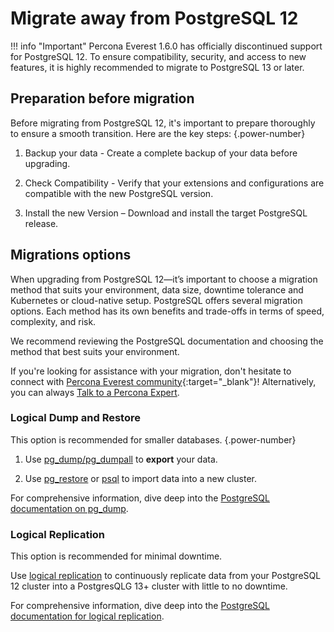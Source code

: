 # Migrate away from PostgreSQL 12

!!! info "Important"
    Percona Everest 1.6.0 has officially discontinued support for PostgreSQL 12. To ensure compatibility, security, and access to new features, it is highly recommended to migrate to PostgreSQL 13 or later.

## Preparation before migration

Before migrating from PostgreSQL 12, it's important to prepare thoroughly to ensure a smooth transition. Here are the key steps:
{.power-number}

1. Backup your data - Create a complete backup of your data before upgrading.

2. Check Compatibility - Verify that your extensions and configurations are compatible with the new PostgreSQL version.

3. Install the new Version – Download and install the target PostgreSQL release.


## Migrations options

When upgrading from PostgreSQL 12—it’s important to choose a migration method that suits your environment, data size, downtime tolerance and Kubernetes or cloud-native setup. PostgreSQL offers several migration options. Each method has its own benefits and trade-offs in terms of speed, complexity, and risk.

We recommend reviewing the PostgreSQL documentation and choosing the method that best suits your environment.

If you're looking for assistance with your migration, don't hesitate to connect with [Percona Everest community](https://forums.percona.com/t/welcome-to-perconas-community-forum/7){:target="_blank"}! Alternatively, you can always [Talk to a Percona Expert](../get-help.md#percona-experts).


### Logical Dump and Restore

This option is recommended for smaller databases.
{.power-number}

1. Use [pg_dump/pg_dumpall](https://www.postgresql.org/docs/current/app-pgdump.html) to **export** your data.

2. Use [pg_restore](https://www.postgresql.org/docs/current/app-pgrestore.html) or [psql](https://www.postgresql.org/docs/current/app-psql.html) to import data into a new cluster.

For comprehensive information, dive deep into the [PostgreSQL documentation on pg_dump](https://www.postgresql.org/docs/current/backup-dump.html).

### Logical Replication

This option is recommended for minimal downtime.

Use [logical replication](https://www.postgresql.org/docs/current/logical-replication.html) to continuously replicate data from your PostgreSQL 12 cluster into a PostgresQLG 13+ cluster with little to no downtime.

For comprehensive information, dive deep into the [PostgreSQL documentation for logical replication](https://www.postgresql.org/docs/current/logical-replication.html).








